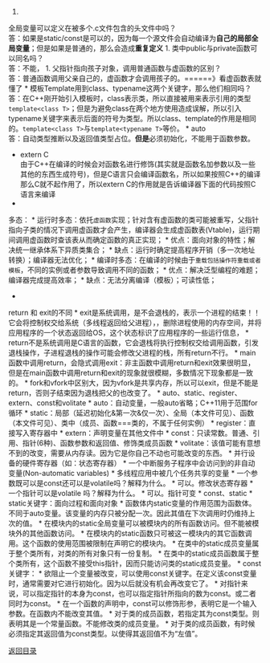 1. 
全局变量可以定义在被多个.c文件包含的头文件中吗？<br>
答：如果是static/const是可以的，因为每一个源文件会自动编译为**自己的局部全局变量**；但是如果是普通的，那么会造成**重复定义**
1. 
类中public与private函数可以同名吗？<br>
答：不能，
1. 
父指针指向孩子对象，调用普通函数与虚函数的区别？<br>
答：普通函数调用父亲自己的，虚函数才会调用孩子的。======》看虚函数表就懂了
* 
模板Template用到class、typename这两个关键字，那么他们相同吗？<br>
答：在C++刚开始引入模板时，class表示类，所以直接被用来表示引用的类型```template<class T>```；但是为避免class在两个地方使用造成误解，所以引入typename关键字来表示后面的符号为类型。所以class、template的作用是相同的。```template<class T>```与```template<typename T>```等价。
* 
auto<br>
答：自动类型推断以及返回值类型占位。**但是**必须初始化，不能用于函数参数。
* extern C<br>
由于C++在编译的时候会对函数名进行修饰(其实就是函数名加参数以及一些其他的东西生成符号)，但是C语言只会编译函数名，所以如果按照C++的编译那么C就不起作用了，所以extern C的作用就是告诉编译器下面的代码按照C语言来编译
* 
多态：
    * 
运行时多态：依托```虚函数```实现；针对含有虚函数的类可能被重写，父指针指向子类的情况下调用虚函数才会产生，编译器会生成虚函数表(Vtable)，运行期间调用虚函数时查该表从而确定函数的真正实现；
        * 优点：面向对象的特性；解决统一继承体系下异质类集合；
        * 缺点：运行时确定提高程序开销（多一次地址转换）；编译器无法优化；
    * 
编译时多态：在编译的时候由于```重载包括操作符重载或者模板```，不同的实例或者参数导致调用不同的函数；
        * 优点：解决泛型编程的难题；编译器完成提高效率；
        * 缺点：无法分离编译（模板）；可读性低；

* 
return 和 exit的不同
    * 
exit是系统调用，是不会退栈的，表示一个进程的结束！！它会将控制权交给系统（多线程返回给父进程），，删除进程使用的内存空间，并将应用程序的一个状态返回给OS，这个状态标识了应用程序的一些运行信息，
    * return不是系统调用是C语言的函数，它会退栈将执行控制权交给调用函数，引发退栈操作，子进程退栈的操作可能会修改父进程的栈，所有return不行。
    * main函数中调用return，会隐式调用exit：非主函数中调用return和exit效果很明显，但是在main函数中调用return和exit的现象就很模糊，多数情况下现象都是一致的。
    * fork和vfork中区别大，因为vfork是共享内存，所以可以exit，但是不能是return，否则子结束因为退栈把父的也改变了。
* 
auto、static、register、extern、const和volitate
    * auto：自动变量，一般auto省略；C++11用于范围for循环
    * static：局部（延迟初始化&第一次&仅一次）、全局（本文件可见）、函数（本文件可见）、类中（成员、函数===类的，不属于任何实例）
    * register：直接写入寄存器中
    * extern：声明变量在其他文件中
    * const：只读常数。普通、引用、指针(6种)、函数参数和返回值、修饰类成员函数
    * volitate：该值可能有意想不到的改变，需要从内存读。因为它是你自己不动也可能改变的东西。
        * 并行设备的硬件寄存器（如：状态寄存器）
        * 一个中断服务子程序中会访问到的非自动变量(Non-automatic variables)
        * 多线程应用中被几个任务共享的变量
        * 一个参数既可以是const还可以是volatile吗？解释为什么。
            * 可以。修改状态寄存器 
        * 一个指针可以是volatile 吗？解释为什么。
            * 可以。指针可变
* 
const、static
    * 
static关键字：面向过程和面向对象
        * 
函数体内static变量的作用范围为函数体。不同于auto变量。该变量的内存只被分配一次。因此其值在下次调用时仍维持上次的值。
        * 
在模块内的static全局变量可以被模块内的所有函数访问。但不能被模块外的其他函数访问。
        * 
在模块内的static函数只可被这一模块内的其它函数调用。这个函数的使用范围被限制在声明它的模块内。
        * 
在类中的static成员变量属于整个类所有，对类的所有对象只有一份复制。
        * 
在类中的static成员函数属于整个类所有，这个函数不接受this指针，因而只能访问类的static成员变量。
    * 
const关键字：
        * 
欲阻止一个变量被改变，可以使用const关键字。在定义该const变量时，通常需要对它进行初始化。因为以后就没有机会再改变它了。
        * 
对指针来说，可以指定指针的本身为const，也可以指定指针所指向的数为const。或二者同时为const。
        * 
在一个函数的声明中，const可以修饰形参，表明它是一个输入参数。在函数内不能改变其值。
        * 
对于类的成员函数，若指定其为const类型。则表明其是一个常量函数。不能修改类的成员变量。
        * 
对于类的成员函数，有时候必须指定其返回值为const类型。以使得其返回值不为“左值”。 


[返回目录](README.md)
